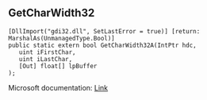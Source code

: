 ## GetCharWidth32

```
[DllImport("gdi32.dll", SetLastError = true)] [return: MarshalAs(UnmanagedType.Bool)]
public static extern bool GetCharWidth32A(IntPtr hdc,
   uint iFirstChar,
   uint iLastChar,
   [Out] float[] lpBuffer
);
```

Microsoft documentation: [Link](https://docs.microsoft.com/en-us/windows/win32/api/wingdi/nf-wingdi-getcharwidth32a)

